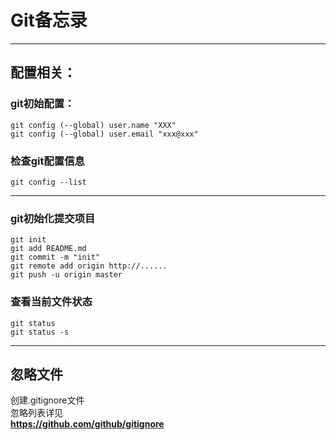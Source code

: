 # Git备忘录

---
## 配置相关：
### git初始配置：
    git config (--global) user.name "XXX"
    git config (--global) user.email "xxx@xxx"

### 检查git配置信息
    git config --list

---
### git初始化提交项目

    git init
    git add README.md
    git commit -m "init"
    git remote add origin http://......
    git push -u origin master
### 查看当前文件状态
    git status
    git status -s
---

## 忽略文件
创建.gitignore文件  
忽略列表详见  
**https://github.com/github/gitignore**
